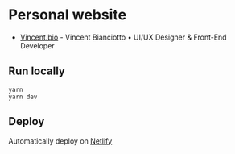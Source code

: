 # Personal website

* [Vincent.bio](http://vincent.bio) - Vincent Bianciotto • UI/UX Designer & Front-End Developer

## Run locally

```
yarn
yarn dev
```

## Deploy

Automatically deploy on [Netlify](https://netlify.com)
